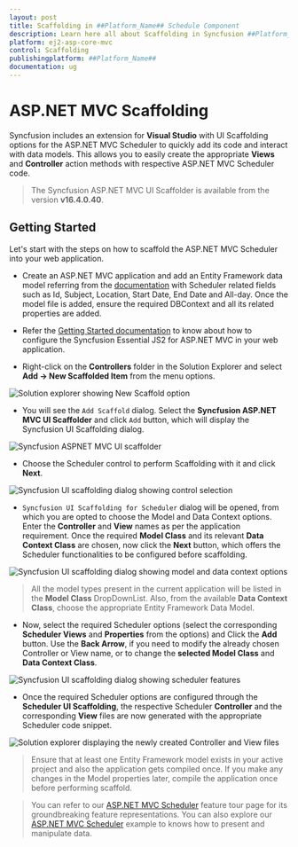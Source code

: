 ```yaml
---
layout: post
title: Scaffolding in ##Platform_Name## Schedule Component
description: Learn here all about Scaffolding in Syncfusion ##Platform_Name## Schedule component of Syncfusion Essential JS 2 and more.
platform: ej2-asp-core-mvc
control: Scaffolding
publishingplatform: ##Platform_Name##
documentation: ug
---
```



# ASP.NET MVC Scaffolding

Syncfusion includes an extension for **Visual Studio** with UI Scaffolding options for the ASP.NET MVC Scheduler to quickly add its code and interact with data models. This allows you to easily create the appropriate **Views** and **Controller** action methods with respective ASP.NET MVC Scheduler code.

> The Syncfusion ASP.NET MVC UI Scaffolder is available from the version **v16.4.0.40**.

## Getting Started

Let's start with the steps on how to scaffold the ASP.NET MVC Scheduler into your web application.

* Create an ASP.NET MVC application and add an Entity Framework data model referring from the [documentation](https://docs.microsoft.com/en-us/aspnet/mvc/overview/getting-started/database-first-development/creating-the-web-application#generate-the-models) with Scheduler related fields such as Id, Subject, Location, Start Date, End Date and All-day. Once the model file is added, ensure the required DBContext and all its related properties are added.

* Refer the [Getting Started documentation](https://ej2.syncfusion.com/aspnetmvc/documentation/getting-started/visual-studio-2017/#configure-essential-js-2-in-the-application) to know about how to configure the Syncfusion Essential JS2 for ASP.NET MVC in your web application.

* Right-click on the **Controllers** folder in the Solution Explorer and select **Add → New Scaffolded Item** from the menu options.

![Solution explorer showing New Scaffold option](../../schedule/images/default-template.png)

* You will see the `Add Scaffold` dialog. Select the **Syncfusion ASP.NET MVC UI Scaffolder** and click `Add` button, which will display the Syncfusion UI Scaffolding dialog.

![Syncfusion ASPNET MVC UI scaffolder](../../schedule/images/ui-scaffolder.png)

* Choose the Scheduler control to perform Scaffolding with it and click **Next**.

![Syncfusion UI scaffolding dialog showing control selection](../../schedule/images/control-template.png)

* `Syncfusion UI Scaffolding for Scheduler` dialog will be opened, from which you are opted to choose the Model and Data Context options. Enter the **Controller** and **View** names as per the application requirement. Once the required **Model Class** and its relevant **Data Context Class** are chosen, now click the **Next** button, which offers the Scheduler functionalities to be configured before scaffolding.

![Syncfusion UI scaffolding dialog showing model and data context options](../../schedule/images/feature.png)

> All the model types present in the current application will be listed in the **Model Class** DropDownList. Also, from the available **Data Context Class**, choose the appropriate Entity Framework Data Model.

* Now, select the required Scheduler options (select the corresponding **Scheduler Views** and **Properties** from the options) and Click the **Add** button. Use the **Back Arrow**, if you need to modify the already chosen Controller or View name, or to change the **selected Model Class** and **Data Context Class**.

![Syncfusion UI scaffolding dialog showing scheduler features](../../schedule/images/scaffold-template.png)

* Once the required Scheduler options are configured through the **Scheduler UI Scaffolding**, the respective Scheduler **Controller** and the corresponding **View** files are now generated with the appropriate Scheduler code snippet.

![Solution explorer displaying the newly created Controller and View files](../../schedule/images/solution-explorer.png)

> Ensure that at least one Entity Framework model exists in your active project and also the application gets compiled once. If you make any changes in the Model properties later, compile the application once before performing scaffold.

> You can refer to our [ASP.NET MVC Scheduler](https://www.syncfusion.com/aspnet-mvc-ui-controls/scheduler) feature tour page for its groundbreaking feature representations. You can also explore our [ASP.NET MVC Scheduler](https://ej2.syncfusion.com/aspnetmvc/Schedule/Overview#/material) example to knows how to present and manipulate data.
